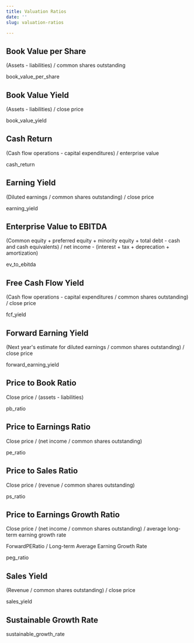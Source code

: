 ```yaml
---
title: Valuation Ratios
date: ''
slug: valuation-ratios

---
```

## Book Value per Share

(Assets - liabilities) / common shares outstanding

book_value_per_share

## Book Value Yield

(Assets - liabilities) / close price

book_value_yield

## Cash Return

(Cash flow operations - capital expenditures) / enterprise value

cash_return

## Earning Yield

(Diluted earnings / common shares outstanding) / close price

earning_yield

## Enterprise Value to EBITDA

(Common equity + preferred equity + minority equity + total debt - cash and cash equivalents) / net income - (interest + tax + deprecation + amortization)

ev_to_ebitda

## Free Cash Flow Yield

(Cash flow operations - capital expenditures / common shares outstanding) / close price

fcf_yield

## Forward Earning Yield

(Next year's estimate for diluted earnings / common shares outstanding) / close price

forward_earning_yield

## Price to Book Ratio

Close price / (assets - liabilities)

pb_ratio

## Price to Earnings Ratio

Close price / (net income / common shares outstanding)

pe_ratio

## Price to Sales Ratio

Close price / (revenue / common shares outstanding)

ps_ratio

## Price to Earnings Growth Ratio

Close price / (net income / common shares outstanding) / average long-term earning growth rate

ForwardPERatio / Long-term Average Earning Growth Rate

peg_ratio

## Sales Yield

(Revenue / common shares outstanding) / close price

sales_yield

## Sustainable Growth Rate

sustainable_growth_rate